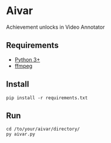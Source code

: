 # Aivar

Achievement unlocks in Video Annotator

## Requirements

- [Python 3+](https://www.python.org/downloads/)
- [ffmpeg](https://www.ffmpeg.org/download.html)

## Install

    pip install -r requirements.txt

## Run

    cd /to/your/aivar/directory/
    py aivar.py
